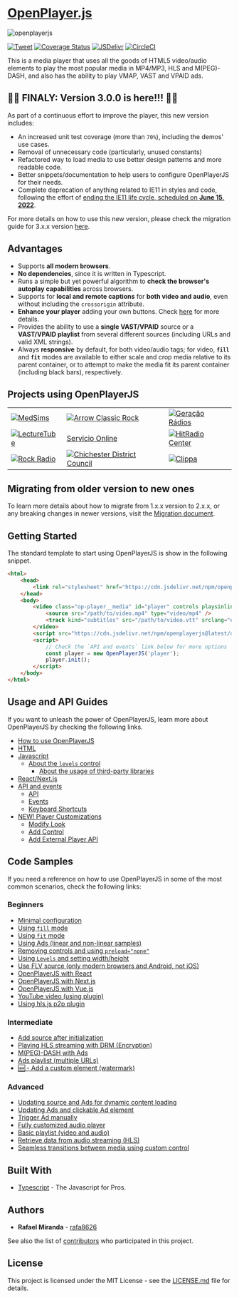 # [OpenPlayer.js](https://www.openplayerjs.com)

![openplayerjs](https://user-images.githubusercontent.com/910829/46182430-d4c0f380-c299-11e8-89a8-c7554a70b66c.png)

[![Tweet](https://img.shields.io/twitter/url/http/shields.io.svg?style=social)](https://twitter.com/intent/tweet?text=Support%20OpenPlayerJS%20by%20giving%20the%20project%20a%20start%20at%20&url=https://www.openplayerjs.com&hashtags=openplayerjs,mediaplayer,vpaid,opensourcerocks,streaming)
[![Coverage Status](https://coveralls.io/repos/github/openplayerjs/openplayerjs/badge.svg?branch=version-3.0.0&rand=0000)](https://coveralls.io/github/openplayerjs/openplayerjs?branch=version-3.0.0)
[![JSDelivr](https://data.jsdelivr.com/v1/package/npm/openplayerjs/badge)](https://www.jsdelivr.com/package/npm/openplayerjs)
[![CircleCI](https://circleci.com/gh/openplayerjs/openplayerjs/tree/master.svg?style=svg)](https://circleci.com/gh/openplayerjs/openplayerjs/tree/master)

This is a media player that uses all the goods of HTML5 video/audio elements to play the most popular media in MP4/MP3, HLS and M(PEG)-DASH, and also has the ability to play VMAP, VAST and VPAID ads.

## 🎉🎉 FINALY: Version 3.0.0 is here!!! 🎉🎉

As part of a continuous effort to improve the player, this new version includes:

-   An increased unit test coverage (more than `70%`), including the demos' use cases.
-   Removal of unnecessary code (particularly, unused constants)
-   Refactored way to load media to use better design patterns and more readable code.
-   Better snippets/documentation to help users to configure OpenPlayerJS for their needs.
-   Complete deprecation of anything related to IE11 in styles and code, following the effort of [ending the IE11 life cycle, scheduled on **June 15, 2022**](https://docs.microsoft.com/en-us/lifecycle/faq/internet-explorer-microsoft-edge#:~:text=Internet%20Explorer%2011-,Is%20Internet%20Explorer%2011%20the%20last%20version%20of%20Internet%20Explorer,systems%20starting%20June%2015%2C%202022.).

For more details on how to use this new version, please check the migration guide for 3.x.x version [here](./migration.md#starting-in-v3xx).

## Advantages

-   Supports **all modern browsers**.
-   **No dependencies**, since it is written in Typescript.
-   Runs a simple but yet powerful algorithm to **check the browser's autoplay capabilities** across browsers.
-   Supports for **local and remote captions** for **both video and audio**, even without including the `crossorigin` attribute.
-   **Enhance your player** adding your own buttons. Check [here](./docs/customize.md) for more details.
-   Provides the ability to use a **single VAST/VPAID** source or a **VAST/VPAID playlist** from several different sources (including URLs and valid XML strings).
-   Always **responsive** by default, for both video/audio tags; for video, **`fill`** and **`fit`** modes are available to either scale and crop media relative to its parent container, or to attempt to make the media fit its parent container (including black bars), respectively.

## Projects using OpenPlayerJS

|                                                                                                                                                  |                                                                                                                                                                               |                                                                                                                                                      |
| ------------------------------------------------------------------------------------------------------------------------------------------------ | ----------------------------------------------------------------------------------------------------------------------------------------------------------------------------- | ---------------------------------------------------------------------------------------------------------------------------------------------------- |
| [![MedSims](https://img.medscapestatic.com/pi/global/icons/icon-medsims-logo@2x.png)](https://www.medscape.org/simulation)                       | [![Arrow Classic Rock](https://player.arrow.nl/tmp/images/logo.1507670326.jpg)](https://player.arrow.nl/ad.html)                                                              | [![Geração Rádios](https://user-images.githubusercontent.com/910829/168053773-8871dcf9-1f3a-4487-9f6d-95d4d461d945.png)](https://geracaoradios.com)  |
| [![LectureTube](https://live.video.tuwien.ac.at/room/assets/lecturetube_landscape.svg)](https://live.video.tuwien.ac.at/room/heart0/player.html) | [Servicio Online](https://40152354.servicio-online.net//INDEX.html)                                                                                                           | [![HitRadio Center](https://user-images.githubusercontent.com/910829/155380459-76856a41-5a19-4831-8ef8-6d0ae8d471f0.svg)](https://radiocenter.si)    |
| [![Rock Radio](https://user-images.githubusercontent.com/910829/155380461-9c74ff57-50a2-419c-b85a-dad8810b42c6.svg)](https://rockradio.si)       | [![Chichester District Council](https://www.chichester.gov.uk/chichesterdotnet/images/cdclogo.jpg)](https://chichester.moderngov.co.uk/ieListDocuments.aspx?CId=134&MId=1620) | [![Clippa](https://user-images.githubusercontent.com/910829/181409803-c9f25333-7c40-48fb-b54f-42f7e6f6537a.svg)](https://www.clippa.tv/bigKnightOut) |

## Migrating from older version to new ones

To learn more details about how to migrate from 1.x.x version to 2.x.x, or any breaking changes in newer versions, visit the [Migration document](./migration.md).

## Getting Started

The standard template to start using OpenPlayerJS is show in the following snippet.

```html
<html>
    <head>
        <link rel="stylesheet" href="https://cdn.jsdelivr.net/npm/openplayerjs@latest/dist/openplayer.min.css" />
    </head>
    <body>
        <video class="op-player__media" id="player" controls playsinline>
            <source src="/path/to/video.mp4" type="video/mp4" />
            <track kind="subtitles" src="/path/to/video.vtt" srclang="en" label="English" />
        </video>
        <script src="https://cdn.jsdelivr.net/npm/openplayerjs@latest/dist/openplayer.min.js"></script>
        <script>
            // Check the `API and events` link below for more options
            const player = new OpenPlayerJS('player');
            player.init();
        </script>
    </body>
</html>
```

## Usage and API Guides

If you want to unleash the power of OpenPlayerJS, learn more about OpenPlayerJS by checking the following links.

-   [How to use OpenPlayerJS](./docs/usage.md)
-   [HTML](./docs/usage.md#html)
-   [Javascript](./docs/usage.md#javascript)
    -   [About the `levels` control](./docs/usage.md#about-the-levels-control)
        -   [About the usage of third-party libraries](./docs/usage.md#about-the-usage-of-third-party-libraries)
-   [React/Next.js](./docs/usage.md#reactnextjs)
-   [API and events](./docs/api.md)
    -   [API](./docs/api.md#api)
    -   [Events](./docs/api.md#events)
    -   [Keyboard Shortcuts](./docs/api.md#keyboard-shortcuts)
-   [NEW! Player Customizations](./docs/customize.md)
    -   [Modify Look](./docs/customize.md#modify-look)
    -   [Add Control](./docs/customize.md#add-control)
    -   [Add External Player API](./docs/customize.md#add-external-player-api)

## Code Samples

If you need a reference on how to use OpenPlayerJS in some of the most common scenarios, check the following links:

### Beginners

-   [Minimal configuration](https://codepen.io/rafa8626/pen/BqazxX)
-   [Using `fill` mode](https://codepen.io/rafa8626/pen/xxZXQoO)
-   [Using `fit` mode](https://codepen.io/rafa8626/pen/abmboKV)
-   [Using Ads (linear and non-linear samples)](https://codepen.io/rafa8626/pen/vVYKav)
-   [Removing controls and using `preload="none"`](https://codepen.io/rafa8626/pen/OJyMwxX)
-   [Using `Levels` and setting width/height](https://codepen.io/rafa8626/pen/ExxXvZx)
-   [Use FLV source (only modern browsers and Android, not iOS)](https://codepen.io/rafa8626/pen/QWEZPaZ)
-   [OpenPlayerJS with React](https://codepen.io/rafa8626/pen/GRrVLMB)
-   [OpenPlayerJS with Next.js](https://codesandbox.io/s/vigorous-almeida-71gln)
-   [OpenPlayerJS with Vue.js](https://codepen.io/rafa8626/pen/JjWPLeo)
-   [YouTube video (using plugin)](https://codepen.io/rafa8626/pen/wvvOYpg)
-   [Using hls.js p2p plugin](https://codepen.io/rafa8626/pen/PoPLMxo)

### Intermediate

-   [Add source after initialization](https://codepen.io/rafa8626/pen/YzzgJrK)
-   [Playing HLS streaming with DRM (Encryption)](https://codepen.io/rafa8626/pen/QZWEVy)
-   [M(PEG)-DASH with Ads](https://codepen.io/rafa8626/pen/Xxjmra)
-   [Ads playlist (multiple URLs)](https://codepen.io/rafa8626/pen/wvvxbMN)
-   [🆕 - Add a custom element (watermark)](https://codepen.io/rafa8626/pen/JjLQNjo)

### Advanced

-   [Updating source and Ads for dynamic content loading](https://codepen.io/rafa8626/pen/gORJWVz)
-   [Updating Ads and clickable Ad element](https://codepen.io/rafa8626/pen/OJmEzXw)
-   [Trigger Ad manually](https://codepen.io/rafa8626/pen/abZNgoY)
-   [Fully customized audio player](https://codepen.io/rafa8626/pen/ExPLVRE)
-   [Basic playlist (video and audio)](https://codepen.io/rafa8626/pen/GRREQpX)
-   [Retrieve data from audio streaming (HLS)](https://codepen.io/rafa8626/pen/abbjrBW)
-   [Seamless transitions between media using custom control](https://codepen.io/rafa8626/pen/oNXmEza)

## Built With

-   [Typescript](https://www.typescriptlang.org/docs/home.html) - The Javascript for Pros.

## Authors

-   **Rafael Miranda** - [rafa8626](https://github.com/rafa8626)

See also the list of [contributors](https://github.com/openplayerjs/openplayerjs/contributors) who participated in this project.

## License

This project is licensed under the MIT License - see the [LICENSE.md](LICENSE.md) file for details.
